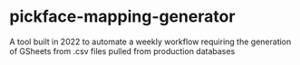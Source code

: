 # pickface-mapping-generator
A tool built in 2022 to automate a weekly workflow requiring the generation of GSheets from .csv files pulled from production databases
